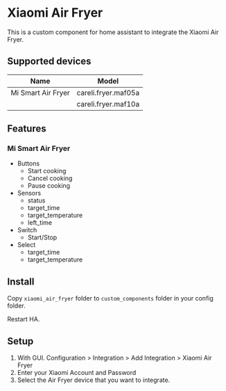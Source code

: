 # Xiaomi Air Fryer

This is a custom component for home assistant to integrate the Xiaomi Air Fryer.

## Supported devices

| Name                        | Model                  | 
|  -------------------------  | ---------------------- | 
| Mi Smart Air Fryer          | careli.fryer.maf05a  | 
|                             | careli.fryer.maf10a  | 

## Features

### Mi Smart Air Fryer

* Buttons
  - Start cooking
  - Cancel cooking
  - Pause cooking
* Sensors
  - status
  - target_time
  - target_temperature
  - left_time
* Switch
  -  Start/Stop
* Select
  - target_time
  - target_temperature

## Install

Copy `xiaomi_air_fryer` folder to `custom_components` folder in your config folder.

Restart HA.

## Setup


1. With GUI. Configuration > Integration > Add Integration > Xiaomi Air Fryer
2. Enter your Xiaomi Account and Password
3. Select the Air Fryer device that you want to integrate.

